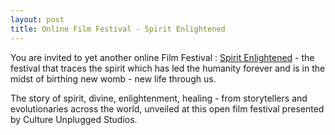 ```yaml
---
layout: post
title: Online Film Festival - Spirit Enlightened
---
```


You are invited to yet another online Film Festival : <a href="http://www.cultureunplugged.com">Spirit Enlightened</a> - the festival that traces the spirit which has led the humanity forever and is in the midst of birthing new womb - new life through us.

The story of spirit, divine, enlightenment, healing - from storytellers and evolutionaries across the world, unveiled at this open film festival presented by Culture Unplugged Studios.
